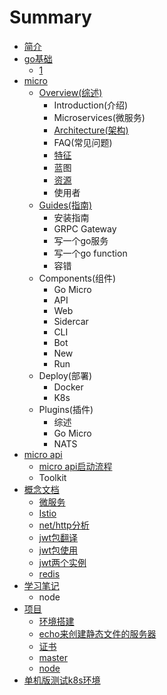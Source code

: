 # Summary

* [简介](README.md)
* [go基础](goji-chu.md)
  * [1](goji-chu/1.md)
* [micro](micro.md)
  * [Overview\(综述\)](micro/overviewzong-8ff029.md)
    * Introduction\(介绍\)
    * Microservices\(微服务\)
    * [Architecture\(架构\)](micro/overviewzong-8ff029/architecturejia-678429.md)
    * FAQ\(常见问题\)
    * [特征](micro/overviewzong-8ff029/featureste-5f8129.md)
    * 蓝图
    * [资源](micro/overviewzong-8ff029/resources.md)
    * 使用者
  * [Guides\(指南\)](micro/guideszhi-535729.md)
    * 安装指南
    * GRPC Gateway
    * 写一个go服务
    * 写一个go function
    * 容错
  * Components\(组件\)
    * Go Micro
    * API
    * Web
    * Sidercar
    * CLI
    * Bot
    * New
    * Run
  * Deploy\(部署\)
    * Docker
    * K8s
  * Plugins\(插件\)
    * 综述
    * Go Micro
    * NATS
* [micro api](micro-api.md)
  * [micro api启动流程](micro-api/micro-apiqi-dong-liu-cheng.md)
  * Toolkit
* [概念文档](gai-nian-wen-dang.md)
  * [微服务](gai-nian-wen-dang/wei-fu-wu.md)
  * [Istio](gai-nian-wen-dang/istio.md)
  * [net/http分析](gai-nian-wen-dang/nethttpfen-xi.md)
  * [jwt包翻译](gai-nian-wen-dang/jwtbao-fan-yi.md)
  * [jwt包使用](gai-nian-wen-dang/jwtbao-shi-yong.md)
  * [jwt两个实例](gai-nian-wen-dang/jwtliang-ge-shi-li.md)
  * [redis](gai-nian-wen-dang/redis.md)
* [学习笔记](xue-xi-bi-ji.md)
  * node
* [项目](xiang-mu.md)
  * [环境搭建](xiang-mu/huan-jing-da-jian.md)
  * [echo来创建静态文件的服务器](xiang-mu/echolai-chuang-jian-jing-tai-wen-jian-de-fu-wu-qi.md)
  * [证书](xiang-mu/zheng-shu.md)
  * [master](xiang-mu/master.md)
  * [node](xiang-mu/node.md)
* [单机版测试k8s环境](dan-ji-ban-ce-shi-k8s-huan-jing.md)

